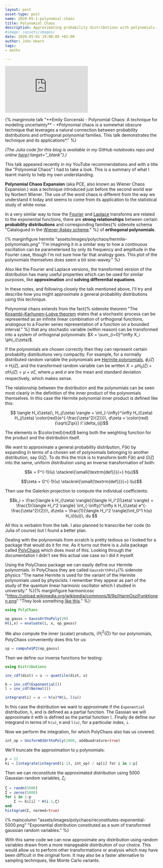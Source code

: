 ```yaml
---
layout: post
asset-type: post
name: 2020-05-1-polynomial-chaos
title: Polynomial Chaos
description: Approximating probability distributions with polynomials.
#image: /assets/images/
date: 2020-05-01 19:00:09 +02:00
author: John Hearn
tags:
- maths

---
```


<p>
<iframe style="width: 273px;height: 154px;" class="marginnote" src="https://www.youtube.com/embed/Z-Qio-n6yPc" frameborder="0" allow="accelerometer; autoplay; encrypted-media; gyroscope; picture-in-picture" allowfullscreen></iframe>
</p> 
{% marginnote talk "**Emily Gorcenski - Polynomial Chaos: A technique for modeling uncertainty** - *Polynomial chaos is a somewhat obscure technique that leverages a natural connection between probability distributions and orthogonal polynomial families. This talk demonstrates the technique and its applications*." %}

*(The Julia code for this blog is available in my GitHub notebooks repo and online [here](https://nbviewer.jupyter.org/github/johnhearn/notebooks/blob/master/Poly%20Chaos%20Approximation.ipynb){:target="_blank"}.)*

This talk appeared recently in my YouTube recommendations and with a title like "Polynomial Chaos" I had to take a look. This is a summary of what I learnt mainly to help my own understanding.

**Polynomial Chaos Expansion** (aka PCE, also known as Wiener Chaos Expansion.) was a technique introduced just before the second world war by Norbert Wiener. The use of the word chaos is different from the way we understand it today and seems to come from its application to the statistical study of white noise.

In a very similar way to how the [Fourier](https://en.wikipedia.org/wiki/Fourier_series#Hilbert_space_interpretation) and [Laplace](https://en.wikipedia.org/wiki/Laplace_transform) transforms are related to the exponential functions, there are **strong relationships** between certain **probability distributions** and corresponding families{% sidenote schema "Catalogued in the [Wiener-Askey scheme](https://en.wikipedia.org/wiki/Askey_scheme)." %} of **orthogonal polynomials**.

{% marginfigure hermite "assets/images/polychaos/hermite-polynomials.png" "I'm imagining it in a similar way to how a continuous oscillation can be parameterised by only its frequency and amplitude in the Fourier case, though I'm not sure how far that analogy goes. This plot of the polynomials themselves does seem a bit sine-wavey." %}

Also like the Fourier and Laplace versions, the transformed version of the distribution has many useful properties which can be used for similar purposes, like **approximation** and **solving differential equations**.

In these notes, and following closely the talk mentioned above, I'll try and describe how you might approximate a general probability distributions using this technique.

Polynomial chaos extends from the fact{% sidenote theorem "The [Kosambi–Karhunen–Loève theorem](https://en.wikipedia.org/wiki/Karhunen%E2%80%93Lo%C3%A8ve_theorem) states that a stochastic process can be represented as an infinite linear combination of orthogonal functions, analogous to a Fourier series representation of a function on a bounded interval." %} that any stochastic variable (within reason) can be transformed into a system of orthogonal polynomials: $X = \sum_{i=0}^\infty X_i \phi_i(\zeta)$.

If the polynomials are chosen correctly then they can represent certain probability distributions very compactly. For example, for a normally distributed random variable the polynomials are [Hermite polynomials](https://en.wikipedia.org/wiki/Hermite_polynomials), $\phi_i(\zeta) \equiv H_i(\zeta)$, and the transformed random variable can be written $X = \mu H_0(\zeta) + \sigma H_1(\zeta) = \mu + \sigma \zeta$, where $\mu$ and $\sigma$ are the mean and standard deviation respectively, which makes sense.

The relationship between the distribution and the polynomials can be seen most clearly in the definition of the inner product of the polynomials themselves. In this case the Hermite polynomial inner product is defined like this:

$$ \langle H_i(\zeta)\, H_j(\zeta) \rangle  = \int_{-\infty}^\infty H_i(\zeta) H_j(\zeta) \color{red}{e^{-\frac{\zeta^2}{2}}}\, d\zeta = \color{red}{\sqrt{2\pi}} i! \delta_{ij}$$

The elements in $\color{red}{red}$ being both the weighting function for the product and the distribution itself.

We want to approximate a general probability distribution, $F(k)$ by expanding in terms of a chosen set of polynomials belonging to another distribution, say $G(\zeta)$. To do this the trick is to transform both $F(k)$ and $G(\zeta)$ into the same, uniform distribution using an inverse transformation of both:

$$k = F^{-1}(u) \stackrel{\small{\textrm{def}}}{=} h(u)$$

$$\zeta = G^{-1}(u) \stackrel{\small{\textrm{def}}}{=} l(u)$$

Then use the Galerkin projection to compute the individual coefficients:

$$k_i = \frac{\langle k H_i(\zeta) \rangle}{\langle H_i^2(\zeta) \rangle} = \frac{1}{\langle H_i^2 \rangle} \int_{-\infty}^\infty k H_i(\zeta) e^{-\frac{\zeta^2}{2}}\, d\zeta = \frac{1}{\langle H_i^2 \rangle}\int_0^1 h(u) H_i(l(u))\, du $$

All this is verbatim from the talk. I also planned to transcribe her code (to Julia of course) but I found a better plan.

Dealing with the polynomials from scratch is pretty tedious so I looked for a package that would do it for me. As it turns out there is a Julia package called [PolyChaos](https://timueh.github.io/PolyChaos.jl/stable) which does most of this. Looking through the documentation I didn't see this actual use case so I did it myself.

Using the PolyChaos package we can easily define our Hermite polynomials. In PolyChaos they are called `GaussOrthPoly`{% sidenote physics "The name Hermite is used for the variant of the Hermite polynomials used by physicists. I remember they appear as part of the study of the quantum linear harmonic oscillator which I studied in university." %}{% marginfigure harmonicosc "https://upload.wikimedia.org/wikipedia/commons/9/9e/HarmOsziFunktionen.png" "They look something [like this](https://en.wikipedia.org/wiki/Quantum_harmonic_oscillator)." %}:

```julia
using PolyChaos

op_gauss = GaussOrthoPoly(20)
H(i,x) = evaluate(i, x, op_gauss)
```

We also compute the inner (scalar) products, $\langle H_i^2(\zeta) \rangle$ for our polynomials, PolyChaos conveniently does this for us:

```julia
sp = computeSP2(op_gauss)
```

Then we define our inverse functions for testing:

```julia
using Distributions

inv_cdf(dist) = u -> quantile(dist, u)

h = inv_cdf(Exponential())
l = inv_cdf(Normal())

integrand(i) = u -> h(u)*H(i, l(u))
```

In this case the distribution we want to approximate if the `Exponential` distribution, `h`, and is defined as a partial function. The Gassian we will approximate it with is defined as the partial function `l`. Finally de define our integrand in terms of `h(u)`, `H` and `l(u)`, for a particular index, `i`.

Now we perform the integration, for which PolyChaos also has us covered.

```julia
int_op = Uniform01OrthoPoly(1000, addQuadrature=true)
```

We'll truncate the approximation to `p` polynomials:

```julia
p = 21
ki = [integrate(integrand(i-1), int_op) / sp[i] for i in 1:p]
```

Then we can reconstitute the approximated distribution using 5000 Gaussian random variables, $\zeta_i$:

```julia
ζ = randn(5000)
Σ = zeros(5000)
for i in 1:p
    Σ += ki[i] * H(i-1,ζ)
end
histogram(Σ, normed=true)
```

{% maincolumn "assets/images/polychaos/reconstitutes-exponential-5000.png" "Exponential distribution constituted as a sum of transformed gaussian random variables." %}

With this same code we can now approximate any distribution using random variables drawn from a more manageable distribution of our choice. This would allow us to perform other transformations or analysis which may have been difficult in the original form. It may also be a faster alternative to sampling techniques, like Monte Carlo variants.
